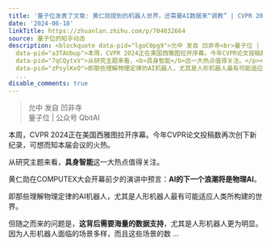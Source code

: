 ```yaml
---
title: '量子位发表了文章: 黄仁勋提到的机器人世界，还需要AI数据来“调教” | CVPR 2024'
date: '2024-06-18'
linkTitle: https://zhuanlan.zhihu.com/p/704032664
source: 量子位的知乎动态
description: <blockquote data-pid="lgoC0pg9">允中 发自 凹非寺<br>量子位 | 公众号 QbitAI</blockquote><p
  data-pid="a3TAUbup">本周，CVPR 2024正在美国西雅图拉开序幕。今年CVPR论文投稿数再次创下新纪录，可想而知本届会议的火热。</p><p
  data-pid="7qCQytxV">从研究主题来看，<b>具身智能</b>这一大热点值得关注。</p><p data-pid="qMzuuhtr">黄仁勋在COMPUTEX大会开幕前夕的演讲中预言：<b>AI的下一个浪潮将是物理AI</b>。</p><p
  data-pid="zPsylKxO">即那些理解物理定律的AI机器人，尤其是人形机器人最有可能适应人类所构建的世界。</p><p data-pid="s2HH0bZk">但随之而来的问题是，<b>这背后需要海量的数据支持</b>，尤其是人形机器人更为明显。因为人形机器人面临的场景多样，而且这些场景的数
  ...
disable_comments: true
---
```

<blockquote data-pid="lgoC0pg9">允中 发自 凹非寺<br>量子位 | 公众号 QbitAI</blockquote><p data-pid="a3TAUbup">本周，CVPR 2024正在美国西雅图拉开序幕。今年CVPR论文投稿数再次创下新纪录，可想而知本届会议的火热。</p><p data-pid="7qCQytxV">从研究主题来看，<b>具身智能</b>这一大热点值得关注。</p><p data-pid="qMzuuhtr">黄仁勋在COMPUTEX大会开幕前夕的演讲中预言：<b>AI的下一个浪潮将是物理AI</b>。</p><p data-pid="zPsylKxO">即那些理解物理定律的AI机器人，尤其是人形机器人最有可能适应人类所构建的世界。</p><p data-pid="s2HH0bZk">但随之而来的问题是，<b>这背后需要海量的数据支持</b>，尤其是人形机器人更为明显。因为人形机器人面临的场景多样，而且这些场景的数 ...